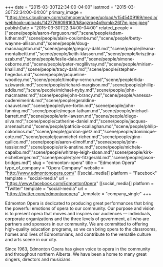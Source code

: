 +++
date = "2015-03-30T22:34:00-04:00"
lastmod = "2015-03-30T22:34:00-04:00"
primary_image = "https://res.cloudinary.com/schmopera/image/upload/v1545409169/media/webhook-uploads/1427769098163/k8agzrqe4p9cmkk26f7m.jpeg.jpeg"
publishDate = "2015-03-30T22:34:00-04:00"
related_people = ["scene/people/aaron-ferguson.md","scene/people/adam-luther.md","scene/people/alain-coulombe.md","scene/people/betty-waynne-allison.md","scene/people/doug-macnaughton.md","scene/people/gregory-dahl.md","scene/people/ileana-montalbetti.md","scene/people/keith-klassen.md","scene/people/krisztina-szab.md","scene/people/leslie-dala.md","scene/people/simone-osborne.md","scene/people/peter-mcgillivray.md","scene/people/miriam-khalil.md","scene/people/tracy-dahl.md","scene/people/stephen-hegedus.md","scene/people/jacqueline-woodley.md","scene/people/timothy-vernon.md","scene/people/lida-szkwarek.md","scene/people/richard-margison.md","scene/people/phillip-addis.md","scene/people/michael-nyby.md","scene/people/john-macmaster.md","scene/people/john-brancy.md","scene/people/vanessa-oudereimerink.md","scene/people/geraldine-chauvet.md","scene/people/lyne-fortin.md","scene/people/john-fanning.md","scene/people/megan-latham.md","scene/people/michael-barrett.md","scene/people/erin-lawson.md","scene/people/diego-silva.md","scene/people/catherine-daniel.md","scene/people/jacques-arsenault.md","scene/people/patricia-ocallaghan.md","scene/people/philip-cokorinos.md","scene/people/gordon-gietz.md","scene/people/dominique-cote.md","scene/people/jeanmichel-richer.md","scene/people/gino-quilico.md","scene/people/aaron-dimoff.md","scene/people/john-tessier.md","scene/people/erik-anstine.md","scene/people/michele-capalbo.md","scene/people/whitney-leigh-sloan.md","scene/people/kirk-eichelberger.md","scene/people/tyler-fitzgerald.md","scene/people/jason-bridges.md"]
slug = "edmonton-opera"
title = "Edmonton Opera"
type_of_company = "Opera Company"
website = "http://www.edmontonopera.com/"
[[social_media]]
platform = "Facebook"
template = "social-media"
url = "https://www.facebook.com/EdmontonOpera"
[[social_media]]
platform = "Twitter"
template = "social-media"
url = "https://twitter.com/edmontonopera"
_template = "company_single"
+++

<p>
	Edmonton Opera is dedicated to producing great performances that bring the powerful emotions of opera to our community. Our purpose and vision is to present opera that moves and inspires our audiences — individuals, corporate organizations and the three levels of government, all who are partners and sponsors in our community. We are committed to offering high-quality education programs, so we can bring opera to the classrooms, homes and lives of Edmontonians, and contribute to the versatile culture and arts scene in our city.
</p>
<p>
	Since 1963, Edmonton Opera has given voice to opera in the community and throughout northern Alberta. We have been a home to many great singers, directors and musicians.
</p>
